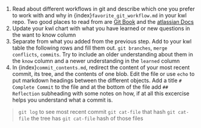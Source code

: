 1. Read about different workflows in git and describe which one you prefer to work with and why in {index}`favorite_git_workflow.md` in your kwl repo. Two good places to read from are [Git Book](https://git-scm.com/book/en/v2/Distributed-Git-Distributed-Workflows#ch05-distributed-git) and the [atlassian Docs](https://www.atlassian.com/git/tutorials/comparing-workflows)
2. Update your kwl chart with what you have learned or new questions in the want to know column
3. Separate from what you added from the previous step. Add to your kwl table the following rows and fill them out. `git branches`, `merge conflicts`, `commits`. Try to include an older understanding about them in the `know` column and a newer understanding in the `learned` column
4. In {index}`commit_contents.md`, redirect the content of your most recent commit, its tree, and the contents of one blob. Edit the file or use `echo` to put markdown headings between the different objects. Add a title `# Complete Commit` to the file and at the bottom of the file add `## Reflection` subheading with some notes on how, if at all this excercise helps you understand what a commit is.
> `git log` to see most recent commit
> `git cat-file` that hash
> `git cat-file` the tree has
> `git cat-file` hash of those files
